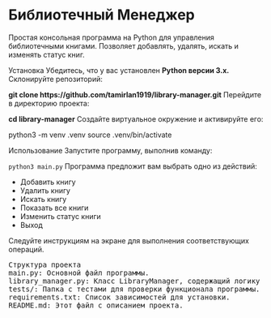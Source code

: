 <h1>Библиотечный Менеджер</h1>
<p>Простая консольная программа на Python для управления библиотечными книгами. Позволяет добавлять, удалять, искать и изменять статус книг.
</p>
<p>
Установка
Убедитесь, что у вас установлен <b>Python версии 3.x.</b>
Склонируйте репозиторий:
</p>
<b>git clone https://github.com/tamirlan1919/library-manager.git</b>
Перейдите в директорию проекта:

<b>cd library-manager</b>
Создайте виртуальное окружение и активируйте его:

python3 -m venv .venv
source .venv/bin/activate

Использование
Запустите программу, выполнив команду:


<code>python3 main.py</code>
Программа предложит вам выбрать одно из действий:
<ul>
<li>Добавить книгу</li>
<li>Удалить книгу</li>
<li>Искать книгу</li>
<li>Показать все книги</li>
<li>Изменить статус книги</li>
<li>Выход</li>
</ul>
Следуйте инструкциям на экране для выполнения соответствующих операций.
<pre>
Структура проекта
main.py: Основной файл программы.
library_manager.py: Класс LibraryManager, содержащий логику работы с библиотекой.
tests/: Папка с тестами для проверки функционала программы.
requirements.txt: Список зависимостей для установки.
README.md: Этот файл с описанием проекта.
</pre>